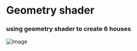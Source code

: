 # Geometry shader

### using geometry shader to create 6 houses
![Image](https://github.com/user-attachments/assets/62acfa0c-d8cd-4253-91f5-4314654f58ed)
